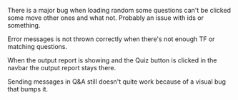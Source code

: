 There is a major bug when loading random some questions can't be clicked some move other ones and what not. Probably an issue with ids or something.

Error messages is not thrown correctly when there's not enough TF or matching questions.

When the output report is showing and the Quiz button is clicked in the navbar the output report stays there.

Sending messages in Q&A still doesn't quite work because of a visual bug that bumps it.